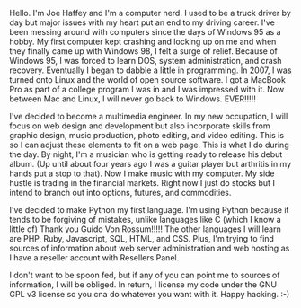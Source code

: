 Hello.  I'm Joe Haffey and I'm a computer nerd.  I used to be a truck driver by day but major issues with my heart put an end to my driving career.  I've been messing around with computers since the days of Windows 95 as a hobby.  My first computer kept crashing and locking up on me and when they finally came up with Windows 98, I felt a surge of relief.  Because of Windows 95, I was forced to learn DOS, system administration, and crash recovery.  Eventually I began to dabble a little in programming.  In 2007, I was turned onto Linux and the world of open source software.  I got a MacBook Pro as part of a college program I was in and I was impressed with it.  Now between Mac and Linux, I will never go back to Windows.  EVER!!!!! 

I've decided to become a multimedia engineer.  In my new occupation, I will focus on web design and development but also incorporate skills from graphic design, music production, photo editing, and video editing.  This is so I can adjust these elements to fit on a web page.  This is what I do during the day.  By night, I'm a musician who is getting ready to release his debut album.  (Up until about four years ago I was a guitar player but arthritis in my hands put a stop to that).  Now I make music with my computer.  My side hustle is trading in the financial markets.  Right now I just do stocks but I intend to branch out into options, futures, and commodities. 

I've decided to make Python my first language.  I'm using Python because it tends to be forgiving of mistakes, unlike languages like C (which I know a little of)  Thank you Guido Von Rossum!!!!!  The other languages I will learn are PHP, Ruby, Javascript, SQL, HTML, and CSS.  Plus, I'm trying to find sources of information about web server administration and web hosting as I have a reseller account with Resellers Panel.  

I don't want to be spoon fed, but if any of you can point me to sources of information, I will be obliged. In return, I license my code under the GNU GPL v3 license so you cna do whatever you want with it.  Happy hacking.  :-)

